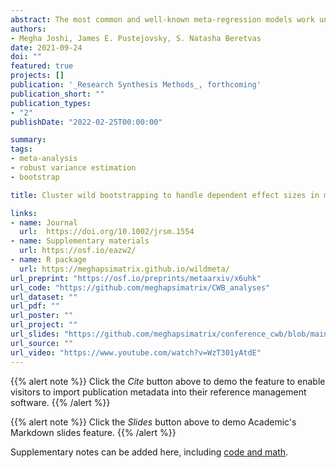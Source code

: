 ```yaml
---
abstract: The most common and well-known meta-regression models work under the assumption that there is only one effect size estimate per study and that the estimates are independent. However, meta-analytic reviews of social science research often include multiple effect size estimates per primary study, leading to dependence in the estimates. Some meta-analyses also include multiple studies conducted by the same lab or investigator, creating another potential source of dependence. An increasingly popular method to handle dependence is robust variance estimation (RVE), but this method can result in inflated Type I error rates when the number of studies is small. Small-sample correction methods for RVE have been shown to control Type I error rates adequately but may be overly conservative, especially for tests of multiple-contrast hypotheses. We evaluated an alternative method for handling dependence, cluster wild bootstrapping, which has been examined in the econometrics literature but not in the context of meta-analysis. Results from two simulation studies indicate that cluster wild bootstrapping maintains adequate Type I error rates and provides more power than extant small sample correction methods, particularly for multiple-contrast hypothesis tests. We recommend using cluster wild bootstrapping to conduct hypothesis tests for meta-analyses with a small number of studies. We have also created an R package that implements such tests.
authors:
- Megha Joshi, James E. Pustejovsky, S. Natasha Beretvas
date: 2021-09-24
doi: ""
featured: true
projects: []
publication: '_Research Synthesis Methods_, forthcoming'
publication_short: ""
publication_types:
- "2"
publishDate: "2022-02-25T00:00:00"

summary: 
tags: 
- meta-analysis
- robust variance estimation
- bootstrap

title: Cluster wild bootstrapping to handle dependent effect sizes in meta-analysis with a small number of studies

links:
- name: Journal
  url:  https://doi.org/10.1002/jrsm.1554
- name: Supplementary materials
  url: https://osf.io/eazw2/
- name: R package
  url: https://meghapsimatrix.github.io/wildmeta/
url_preprint: "https://osf.io/preprints/metaarxiv/x6uhk"
url_code: "https://github.com/meghapsimatrix/CWB_analyses"
url_dataset: ""
url_pdf: ""
url_poster: ""
url_project: ""
url_slides: "https://github.com/meghapsimatrix/conference_cwb/blob/main/mosaic/cwb_mosaic_pres.pdf"
url_source: ""
url_video: "https://www.youtube.com/watch?v=WzT301yAtdE"
---
```


{{% alert note %}}
Click the *Cite* button above to demo the feature to enable visitors to import publication metadata into their reference management software.
{{% /alert %}}

{{% alert note %}}
Click the *Slides* button above to demo Academic's Markdown slides feature.
{{% /alert %}}

Supplementary notes can be added here, including [code and math](https://sourcethemes.com/academic/docs/writing-markdown-latex/).